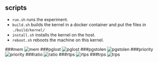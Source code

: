 ## scripts

* `run.sh` runs the experiment.
* `build.sh` builds the kernel in a docker container and put the files in `./build/kernel/`
* `install.sh` installs the kernel on the host.
* `reboot.sh` reboots the machine on this kernel.

###mem
![mem](https://image.ibb.co/cYMFQG/mem.png "mem")
###pglost
![pglost](https://image.ibb.co/fb2N5G/pglost.png "pglost")
###pgstolen
![pgstolen](https://image.ibb.co/kuwRXw/pgstolen.png "pgstolen")
###priority
![priority](https://image.ibb.co/fHw4Kb/priority.png "priority")
###ratio
![ratio](https://image.ibb.co/mDefsw/ratio.png "ratio")
###rtps
![rtps](https://image.ibb.co/caijKb/rtps.png "rtps")
###trps
![trps](https://image.ibb.co/mr2N5G/trps.png "trps")
